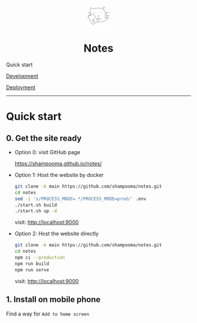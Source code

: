 <p align="center">
  <img alt="" src="./src/images/icon.png" width="60" />
</p>

<h1 align="center">Notes</h1>

<span>Quick start</span>

[Development](./readme/development.md)

[Deployment](./readme/deployment.md)

---

<h1 id="Quick start">Quick start</h1>

<h2>0. Get the site ready</h2>

- Option 0: visit GitHub page

  <a href="https://shampooma.github.io/notes/">https://shampooma.github.io/notes/</a>

- Option 1: Host the website by docker

  ```bash
  git clone -b main https://github.com/shampooma/notes.git
  cd notes
  sed -i 's/PROCESS_MODE=.*/PROCESS_MODE=prod/' .env
  ./start.sh build
  ./start.sh up -d
  ```

  visit: <a href=http://localhost:9000>http://localhost:9000</a>

- Option 2: Host the website directly

  ```bash
  git clone -b main https://github.com/shampooma/notes.git
  cd notes
  npm ci --production
  npm run build
  npm run serve
  ```

  visit: <a href=http://localhost:9000>http://localhost:9000</a>

<h2>1. Install on mobile phone</h2>

Find a way for `Add to home screen`
